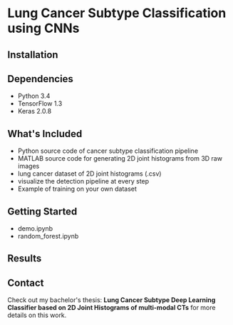 # Lung Cancer Subtype Classification using CNNs


## Installation

## Dependencies
- Python 3.4
- TensorFlow 1.3
- Keras 2.0.8

## What's Included
- Python source code of cancer subtype classification pipeline
- MATLAB source code for generating 2D joint histograms from 3D raw images
- lung cancer dataset of 2D joint histograms (.csv)
- visualize the detection pipeline at every step
- Example of training on your own dataset

## Getting Started
- demo.ipynb
- random_forest.ipynb

## Results

## Contact
Check out my bachelor's thesis: <b>Lung Cancer Subtype Deep Learning Classifier based on 2D Joint Histograms of multi-modal CTs</b>
for more details on this work.

